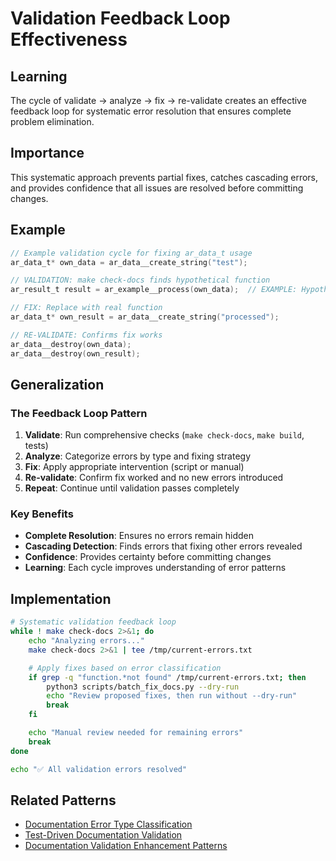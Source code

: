 # Validation Feedback Loop Effectiveness

## Learning
The cycle of validate → analyze → fix → re-validate creates an effective feedback loop for systematic error resolution that ensures complete problem elimination.

## Importance
This systematic approach prevents partial fixes, catches cascading errors, and provides confidence that all issues are resolved before committing changes.

## Example
```c
// Example validation cycle for fixing ar_data_t usage
ar_data_t* own_data = ar_data__create_string("test");

// VALIDATION: make check-docs finds hypothetical function
ar_result_t result = ar_example__process(own_data);  // EXAMPLE: Hypothetical function

// FIX: Replace with real function
ar_data_t* own_result = ar_data__create_string("processed");

// RE-VALIDATE: Confirms fix works
ar_data__destroy(own_data);
ar_data__destroy(own_result);
```

## Generalization

### The Feedback Loop Pattern
1. **Validate**: Run comprehensive checks (`make check-docs`, `make build`, tests)
2. **Analyze**: Categorize errors by type and fixing strategy
3. **Fix**: Apply appropriate intervention (script or manual)
4. **Re-validate**: Confirm fix worked and no new errors introduced
5. **Repeat**: Continue until validation passes completely

### Key Benefits
- **Complete Resolution**: Ensures no errors remain hidden
- **Cascading Detection**: Finds errors that fixing other errors revealed
- **Confidence**: Provides certainty before committing changes
- **Learning**: Each cycle improves understanding of error patterns

## Implementation
```bash
# Systematic validation feedback loop
while ! make check-docs 2>&1; do
    echo "Analyzing errors..."
    make check-docs 2>&1 | tee /tmp/current-errors.txt

    # Apply fixes based on error classification
    if grep -q "function.*not found" /tmp/current-errors.txt; then
        python3 scripts/batch_fix_docs.py --dry-run
        echo "Review proposed fixes, then run without --dry-run"
        break
    fi

    echo "Manual review needed for remaining errors"
    break
done

echo "✅ All validation errors resolved"
```

## Related Patterns
- [Documentation Error Type Classification](documentation-error-type-classification.md)
- [Test-Driven Documentation Validation](test-driven-documentation-validation.md)
- [Documentation Validation Enhancement Patterns](documentation-validation-enhancement-patterns.md)